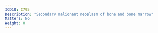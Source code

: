```yaml
---
ICD10: C795
Description: "Secondary malignant neoplasm of bone and bone marrow"
Matters: No
Weight: 0
---
```


